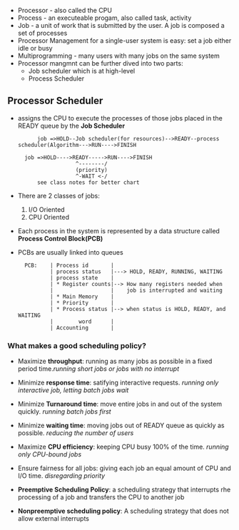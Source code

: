* Processor -  also called the CPU
* Process - an executeable progam, also called task, activity
* Job - a unit of work that is submitted by the user. A job is composed a set of processes
* Processor Management for a single-user system is easy: set a job either idle or busy
* Multiprogramming -  many users with many jobs on the same system
* Processor mangmnt can be further dived into two parts: 
    * Job scheduler which is at high-level
    * Process Scheduler
## Processor Scheduler
* assigns the CPU to execute the processes of those jobs placed in the READY queue by the **Job Scheduler**

            job =>HOLD--Job scheduler(for resources)-->READY--process scheduler(Algorithm--->RUN---->FINISH

        job =>HOLD---->READY----->RUN---->FINISH
                        ^--------/
                        (priority)                    
                        ^-WAIT <-/
            see class notes for better chart
* There are 2 classes of jobs:
    1. I/O Oriented
    2. CPU Oriented

* Each process in the system is represented by a data structure called **Process Control Block(PCB)**

* PCBs are usually linked into queues

        PCB:    | Process id       |
                | process status   |---> HOLD, READY, RUNNING, WAITING
                | process state    |
                | * Register counts|--> How many registers needed when 
                |                  |    job is interrupted and waiting  
                | * Main Memory    |
                | * Priority       |
                | * Process status |--> when status is HOLD, READY, and WAITING
                |        word      |         
                | Accounting       |

### What makes a good scheduling policy?
* Maximize **throughput**: running as many jobs as possible in a fixed period time.*running short jobs or jobs with no interrupt*
* Minimize **response time**: satifying interactive requests. *running only interactive job, letting batch jobs wait*
* Minimize **Turnaround time**: move entire jobs in and out of the system quickly. *running batch jobs first*
* Minimize **waiting time**: moving jobs out of READY queue as quickly as possible. *reducing the number of users*
* Maximize **CPU efficiency**: keeping CPU busy 100% of the time. *running only CPU-bound jobs*
* Ensure fairness for all jobs: giving each job an equal amount of CPU and I/O time. *disregarding priority*

* **Preemptive Scheduling Policy**: a scheduling strategy that interrupts rhe processing of a job and transfers the CPU to another job
* **Nonpreemptive scheduling policy**: A scheduling strategy that does not allow external interrupts
    


